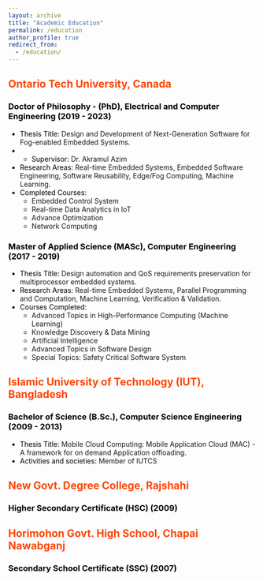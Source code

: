 ```yaml
---
layout: archive
title: "Academic Education"
permalink: /education
author_profile: true
redirect_from: 
  - /education/
---
```


<!-- ## <span style="color:#52adc8">Ontario Tech University</span> -->
## <span style="color:orangered">Ontario Tech University, Canada</span>

### <span style="color:black">Doctor of Philosophy - (PhD), Electrical and Computer Engineering (2019 - 2023)</span>
- <span style="color:black">Thesis Title:</span> Design and Development of Next-Generation Software for Fog-enabled Embedded Systems.
- - <span style="color:black">Supervisor: </span> Dr. Akramul Azim
- <span style="color:black">Research Areas:</span> Real-time Embedded Systems, Embedded Software Engineering, Software Reusability, Edge/Fog Computing, Machine Learning.
- <span style="color:black">Completed Courses:</span>
    - Embedded Control System
    - Real-time Data Analytics in IoT
    - Advance Optimization
    - Network Computing

### <span style="color:black">Master of Applied Science (MASc), Computer Engineering (2017 - 2019)</span>
- <span style="color:black">Thesis Title:</span> Design automation and QoS requirements preservation for multiprocessor embedded systems.
- <span style="color:black">Research Areas:</span> Real-time Embedded Systems, Parallel Programming and Computation, Machine Learning, Verification & Validation.
- <span style="color:black">Courses Completed:</span>
    - Advanced Topics in High-Performance Computing (Machine Learning)
    - Knowledge Discovery & Data Mining
    - Artificial Intelligence
    - Advanced Topics in Software Design
    - Special Topics: Safety Critical Software System

## <span style="color:orangered">Islamic University of Technology (IUT), Bangladesh</span>

### <span style="color:black">Bachelor of Science (B.Sc.), Computer Science Engineering (2009 - 2013)</span>
- <span style="color:black">Thesis Title:</span> Mobile Cloud Computing: Mobile Application Cloud (MAC) - A framework for on demand Application offloading.
- <span style="color:black">Activities and societies:</span> Member of IUTCS


## <span style="color:orangered">New Govt. Degree College, Rajshahi</span>

### <span style="color:black">Higher Secondary Certificate (HSC) (2009)</span>

## <span style="color:orangered">Horimohon Govt. High School, Chapai Nawabganj</span>

### <span style="color:black">Secondary School Certificate (SSC) (2007)</span>


<!-- ## Ontario Tech University

### Doctor of Philosophy - PhD, Electrical and Computer Engineering (2019 - 2023)

Pursuing my PhD in Electrical and Computer Engineering at Ontario Tech University, I'm researching Real-time Embedded Systems, Embedded Software Engineering, Software Reusability, and Machine Learning. I have completed courses like Embedded Control System, Real-time Data Analytics in IoT, Advance Optimization, and Network Computing.

### Master of Applied Science (MASc), Computer Engineering (2017 - 2019)

During my MASc at Ontario Tech University, I specialized in Computer Engineering focusing on Real-time Embedded Systems, Parallel Programming and Computation, and Machine Learning, with a special emphasis on Verification & Validation. Courses completed during this period include Advanced Topics in High-Performance Computing (Machine Learning), Knowledge Discovery & Data Mining, Artificial Intelligence, Advanced Topics in Software Design, and Special Topics: Safety Critical Software System.

## Islamic University of Technology (IUT)

### Bachelor of Science (B.Sc.), Computer Science Engineering (2009 - 2013)

I acquired my Bachelor's degree in Computer Science Engineering from Islamic University of Technology. Member of the Islamic University of Technology Computer Society (IUTCS). My research during this period was focused on Cloud Computing. -->
